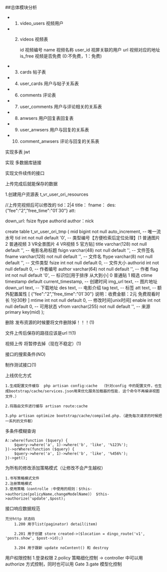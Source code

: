 ##总体模块分析
- 1. video_users 视频用户

- 2. videos 视频表

        id          视频编号
        name        视频名称
        user_id     视屏关联的用户
        url         视频对应的地址
        is_free     视频是否免费              (0:不免费，1：免费)

- 3. cards 帖子表

- 4. user_cards 用户与帖子关系表



- 6. comments 评论表

- 7. user_comments 用户与评论相关的关系表

- 8. anwsers 用户回复表回复表

- 9. user_anwsers 用户与回复的关系表

- 10. comment_anwsers  评论与回复的关系表


实现多表 jwt

实现 多数据库链接

实现文件续传的接口

上传完成后就能保存的数据

1.创建用户资源表
t_vr_user_ori_resources


//上传完视频后可以修改的
tid：2|4
title：
fname：
des:{"fee":"2","free_time":"01`30"} 
att:


down_url:
fsize
ftype
authorid
author：nick



create table t_vr_user_ori_tmp (
 mid		   bigint not null auto_increment,	           -- 唯一流水号
 tid		   int not null default '0',			   -- 类型编号【方便检索后定位处理】[1 普通图片 2 普通视频 3 VR全景图片 4 VR视频 5 官方贴]
 title		   varchar(128) not null default '',		   -- 电影名称标题
 fsign		   varchar(48) not null default '',		   -- 文件签名
 fname		   varchar(128) not null default '',		   -- 文件名 
 ftype		   varchar(8) not null default '',		   -- 文件类型
 fsize		   int not null default 0,			   -- 文件大小
 authorid	   int not null default 0,			   -- 作者编号
 author		   varchar(64) not null default '',		   -- 作者
 flag		   int not null default '0',			   -- 标识位[用于排序 从大到小] 0 普通贴 1 精选
 ctime		   timestamp default current_timestamp,		   -- 创建时间
 img_url	   text,					   -- 图片地址
 down_url	   text,					   -- 下载地址
 des		   text,					   -- 电影介绍
 tag		   text,					   -- 标签
 att		   text,					   -- 额外配置属性 [ {"fee":"2","free_time":"01`30"} 说明：收费金额：2元 免费观看时长 1分30秒 ]
 mtime		   int not null default 0,			   -- 修改时间[unix时间]
 enable		   int not null default 0,			   -- 可用状态
 vfrom		   varchar(255) not null default '',		   -- 来源
 primary key(mid)
);


删除 发布资源的时候要将文件删除掉！！！(1)

文件上传后保存的路径应该是url !!(1)

视频上传 将暂停去掉（现在不稳定）(1)

接口的搜索条件(NO)

制作测试接口(1)


上线优化方式

    1.生成配置文件缓存  php artisan config:cache  （针对config 中的配置文件，也生成bootstrap/cache/services.json用来优化服务加载器的性能. 这个命令不再编译视图文件.）
    
    2.将路由文件进行缓存 artisan route:cache
    
    3.php artisan optimize bootstrap/cache/compiled.php.（避免每次请求的时候把一系列的文件都）
    
    

多条件模糊查询

    A::where(function ($query) {
        $query->where('a', 1)->where('b', 'like', '%123%');
    })->orWhere(function ($query) {
        $query->where('a', 1)->where('b', 'like', '%456%');
    })->get();
    
    
为所有的修改添加策略模式（让修改不会产生越权）

    1.书写策略模式文件
    2.注册策略模式
    3.使用策略（controlle :中使用的规则：$this->authorize(policyName,changeModelName)） $this->authorize('update',$post);
    
    
    

接口响应数据规范

    充分http 状态码
        1.200 用于list(paginator) detail(item)
        
        2.201 用于创建 store created->($location = dingo_route('v1', 'posts.show', $post->id);) 
        
        3.204 用于跟新 update noContent() 和 destroy



用户权限控制
        1.登录权限
        2.policy 策略细化控制 -> controller 中可以用 authorize 方式控制，同时也可以用 Gate
        3.gate 模型化控制


